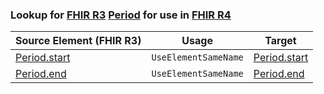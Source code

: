 ### Lookup for [FHIR R3](https://hl7.org/fhir/STU3/) [Period](https://hl7.org/fhir/STU3/Period.html) for use in [FHIR R4](https://hl7.org/fhir/R4/)

| Source Element (FHIR R3) | Usage | Target |
| -------------- | ----- | ------ |
| [Period.start](https://hl7.org/fhir/STU3/Period.html#resource) | `UseElementSameName` | [Period.start](https://hl7.org/fhir/R4/Period.html#resource) |
| [Period.end](https://hl7.org/fhir/STU3/Period.html#resource) | `UseElementSameName` | [Period.end](https://hl7.org/fhir/R4/Period.html#resource) |
